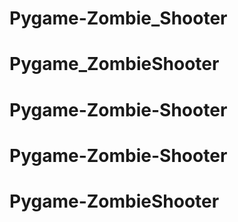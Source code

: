 # Pygame-Zombie_Shooter
# Pygame_ZombieShooter
# Pygame-Zombie-Shooter
# Pygame-Zombie-Shooter
# Pygame-ZombieShooter
